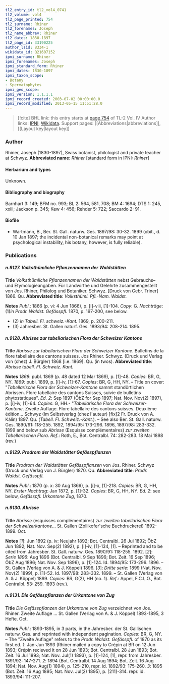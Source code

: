 ```yaml
---
tl2_entry_id: tl2_vol4_0741
tl2_volume: vol4
tl2_page_printed: 754
tl2_surname: Rhiner
tl2_forenames: Joseph
tl2_name_abbrev: Rhiner
tl2_dates: 1830-1897
tl2_page_id: 33190225
author_lsid: 8334-1
wikidata_id: Q21607152
ipni_surname: Rhiner
ipni_forenames: Joseph
ipni_standard_form: Rhiner
ipni_dates: 1830-1897
ipni_taxon_scope: 
- Botany
- Spermatophytes
ipni_geo_scope: 
ipni_version: 1.1.1.1
ipni_record_created: 2003-07-02 00:00:00.0
ipni_record_modified: 2013-05-15 11:51:28.0
---
```


> [!cite] BHL link: this entry starts at [page 754](https://www.biodiversitylibrary.org/page/33190225) of TL-2 Vol. IV
> Author links: [IPNI](https://www.ipni.org/a/8334-1), [Wikidata](https://www.wikidata.org/wiki/Q21607152). Support pages: [[Abbreviations|abbreviations]], [[Layout key|layout key]]

### Author

Rhiner, Joseph (1830-1897), Swiss botanist, philologist and private teacher at Schwyz. 
**Abbreviated name**: *Rhiner* \[standard form in IPNI: *Rhiner*\]

#### Herbarium and types

Unknown.

#### Bibliography and biography

Barnhart 3: 149; BFM no. 993; BL 2: 564, 581, 708; BM 4: 1694; DTS 1: 245, xxiii; Jackson p. 345; Kew 4: 456; Rehder 5: 722; Saccardo 2: 91.

#### Biofile

- Wartmann, B., Ber. St. Gall. naturw. Ges. 1897/98: 30-32. 1899 (obit., d. 10 Jan 1897; the incidental non-botanical remarks may point at psychological instability, his botany, however, is fully reliable).

### Publications

##### n.9127. Volksthümliche Pflanzennamen der Waldstätten

**Title**
*Volksthümliche Pflanzennamen der Waldstätten* nebst Gebrauchs– und Etymologieangaben. Für Landwirthe und Gelehrte zusammengestellt von Jos. Rhiner, Philolog und Botaniker. Schwyz. \[Druck von Gebr. Triner\] 1866. Qu.
**Abbreviated title**: *Volksthüml. Pfl.-Nam. Waldst.*

**Notes**
*Publ*.: 1866 (p. vi: 4 Jun 1866), p. \[i\]-viii, \[1\]-104. *Copy*: G.
*Nachträge*: (1)*in Prodr. Waldst. Gefässpfl.* 1870, p. 197-200, see below.
- (2) *in Tabell. Fl. schweiz.-Kant.* 1869, p. 200-211.
- (3) Jahresber. St. Gallen naturf. Ges. 1893/94: 208-214. 1895.

##### n.9128. Abrisse zur tabellarischen Flora der Schweizer Kantone

**Title**
*Abrisse zur tabellarischen Flora der Schweizer Kantone*. Bulletins de la flore tabellaire des cantons suisses. Jos Rhiner. Schwyz. (Druck und Verlag von (chez) J. Bürgler) 1868 \[i.e. 1869\]. Qu. (in twos).
**Abbreviated title**: *Abrisse tabell. Fl. Schweiz. Kant.*

**Notes**
*1868*: publ. 1869 (p. 48 dated 12 Mar 1869), p. \[1\]-48. *Copies*: BR, G, NY.
*1869*: publ. 1869, p. \[i\]-iv, \[1\]-67. *Copies*: BR, G, HH, NY. – Title on cover: "*Tabellarische Flora der Schweizer-Kantone* sammt standörtlichen Abrissen. Flore tabellaire des cantons Suisses, suivie de bulletins phytostatiques".
*Ed. 2*: Sep 1897 (ÖbZ for Sep 1897; Nat. Nov. Nov(2) 1897), p. \[i\]-iv, \[1\]-64. *Copies*: G, HH.- "*Tabellarische Flora der Schweizer-Kantone*. Zweite Auflage. Flore tabellaire des cantons suisses. Deuxième édition... Schwyz (Im Selbstverlag (chez l'auteur) \[fix\]2 Fr. Druck von A. Kälin) 1897. Qu. (*Tabell. Fl. Schweiz.-Kant.*). – See also Ber. St. Gall. naturw. Ges. 1890/91: 118-255. 1892, 1894/95: 173-296. 1896, 1897/98: 283-332. 1899 and below sub *Abrisse* (Esquisse complémentaires) *zur zweiten Tabellarischen Flora*.
*Ref*.: Roth, E., Bot. Centralbl. 74: 282-283. 18 Mai 1898 (rev.)

##### n.9129. Prodrom der Waldstätter Gefässpflanzen

**Title**
*Prodrom der Waldstätter Gefässpflanzen* von Jos. Rhiner. Schwyz (Druck und Verlag von J. Bürgler) 1870. Qu.
**Abbreviated title**: *Prodr. Waldst. Gefässpfl.*

**Notes**
*Publ*.: 1870 (p. x: 30 Aug 1869), p. \[i\]-x, \[1\]-218. *Copies*: BR, G, HH, NY.
*Erster Nachtrag*: Jan 1872, p. \[1\]-32. *Copies*: BR, G, HH, NY.
*Ed. 2*: see below, *Gefässpfl. Urkantone Zug*, 1870.

##### n.9130. Abrisse

**Title**
*Abrisse* (esquisses complémentaires) *zur zweiten tabellarischen Flora der Schweizerkantone*... St. Gallen (Zollikofer'sche Buchdruckerei) 1892-1899. Oct.

**Notes**
\[*1*\]: Jun 1892 (p. iv: Neujahr 1892; Bot. Centralbl. 26 Jul 1892; ÖbZ Jun 1892; Nat. Nov. Sep(2) 1892), p. \[i\]-iv, \[1\]-134, \[1\]. – Reprinted and to be cited from Jahresber. St. Gall. naturw. Ges. 1890/91: 118-255. 1892.
\[*2*\]: *Serie 1896*: Aug 1896 (Bot. Centralbl. 9 Sep 1896; Bot. Zeit. 16 Sep 1896; ÖbZ Aug 1896; Nat. Nov. Sep 1896), p. \[1\]-124. Id. 1894/95: 173-296. 1896. – St. Gallen (Verlag von A. & J. Köppel) 1896.
\[*3*\]: *Dritte serie*: 1899 (Nat. Nov. Nov(2) 1899), p. \[1\]-52. Id. 1897/98: 283-332. 1899. – St. Gallen (Verlag von A. & J. Köppel) 1899.
*Copies*: BR, G(2), HH (no. 1).
*Ref*.: Appel, F.C.L.O., Bot. Centralbl. 53: 259. 1893 (rev.).

##### n.9131. Die Gefässpflanzen der Urkantone von Zug

**Title**
*Die Gefässpflanzen der Urkantone von Zug* verzeichnet von Jos. Rhiner. Zweite Auflage ... St. Gallen (Verlag von A. & J. Köppel) 1893-1895, 3 Hefte. Oct.

**Notes**
*Publ*.: 1893-1895, in 3 parts, in the Jahresber. der St. Gallischen naturw. Ges. and reprinted with independent pagination. *Copies*: BR, G, NY. – The "Zweite Auflage" refers to the *Prodr. Waldst. Gefässpfl.* of 1870 as its first ed.
*1*: Jan-Jun 1893 (Rhiner mailed a copy to Crépin at BR on 12 Jun 1893; Crépin recieved it on 28 Jun 1893; Bot. Centralbl. 28 Jun 1893; Bot. Zeit. 16 Jul 1893; Nat. Nov. Jul(1) 1893), p. \[1\]-124, \[1\], repr. from Jahresber. 1891/92: 147-271.
*2*: 1894 (Bot. Centralbl. 14 Aug 1894; Bot. Zeit. 16 Aug 1894; Nat. Nov. Aug(1) 1894), p. 125-210, repr. id. 1892/93: 175-260.
*3*: 1895 (Bot. Zeit. 16 Aug 1895; Nat. Nov. Jul(2) 1895), p. \[211\]-314. repr. id. 1893/94: 111-207.

